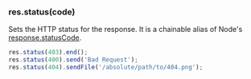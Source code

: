 <h3 id='res.status'>res.status(code)</h3>

Sets the HTTP status for the response. It is a chainable alias of Node's [response.statusCode](http://nodejs.org/api/http.html#http_response_statuscode).

```js
res.status(403).end();
res.status(400).send('Bad Request');
res.status(404).sendFile('/absolute/path/to/404.png');
```
